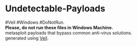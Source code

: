 # Undetectable-Payloads
#Veil #Windows #DoNotRun.
</br>
**Please, do not run these files in Windows Machine.**
</br>
metasploit payloads that bypass common anti-virus solutions.
</br>
generated using [Veil](https://github.com/Veil-Framework/Veil).
